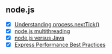 ## node.js
- [x] [Understanding process.nextTick()](http://howtonode.org/understanding-process-next-tick)
- [x] [node.js multithreading](https://blog.logrocket.com/node-js-multithreading-what-are-worker-threads-and-why-do-they-matter-48ab102f8b10/)
- [x] [node.js versus Java](https://da-14.com/blog/nodejs-vs-java-backend-language-large-software-development)
- [x] [Express Performance Best Practices](https://expressjs.com/en/advanced/best-practice-performance.html)